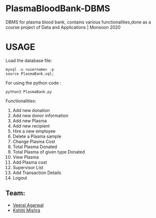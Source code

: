 # PlasmaBloodBank-DBMS
DBMS for plasma blood bank, contains various functionalities,done as a course project of Data and Applications | Monsoon 2020

# USAGE

Load the database file:
```
mysql -u <username> -p
source PlasmaBank.sql;
```  
For using the python code : 
```
python3 PlasmaBank.py
```

Functionalities:
1. Add new donation
2. Add new donor information
3. Add new Plasma
4. Add new recipient
5. Hire a new employee
6. Delete a Plasma sample
7. Change Plasma Cost
8. Total Plasma Donated
9. Total Plasma of given type Donated
10. View Plasma
11. Add Plasma cost
12. Supervisor List
13. Add Transaction Details
14. Logout

## Team:
* [Veeral Agarwal](https://github.com/veeral-agarwal)
* [Kshitij Mishra](https://github.com/mishrakshitij15)

